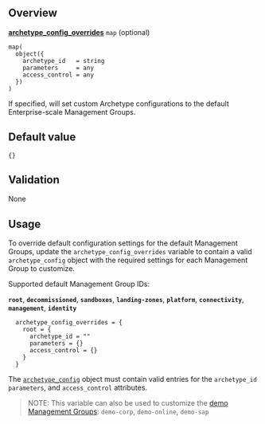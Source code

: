## Overview

[**archetype_config_overrides**](#overview) `map` (optional)

```hcl
map(
  object({
    archetype_id   = string
    parameters     = any
    access_control = any
  })
)
```

If specified, will set custom Archetype configurations to the default Enterprise-scale Management Groups.

## Default value

`{}`

## Validation

None

## Usage

To override default configuration settings for the default Management Groups, update the `archetype_config_overrides` variable to contain a valid `archetype_config` object with the required settings for each Management Group to customize.

Supported default Management Group IDs:

**`root`**, **`decommissioned`**, **`sandboxes`**, **`landing-zones`**, **`platform`**, **`connectivity`**, **`management`**, **`identity`**

```hcl
  archetype_config_overrides = {
    root = {
      archetype_id = ""
      parameters = {}
      access_control = {}
    }
  }
```

The [`archetype_config`](https://github.com/Azure/terraform-azurerm-caf-enterprise-scale/wiki/%5BUser-Guide%5D-Archetype-Definitions) object must contain valid entries for the `archetype_id` `parameters`, and `access_control` attributes.

> NOTE: This variable can also be used to customize the [demo Management Groups](https://github.com/Azure/terraform-azurerm-caf-enterprise-scale/wiki/%5BVariables%5D-deploy_demo_landing_zones): `demo-corp`, `demo-online`, `demo-sap`

[//]: # "************************"
[//]: # "INSERT LINK LABELS BELOW"
[//]: # "************************"

[this_page]: # "Link for the current page."
